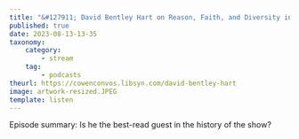 ```yaml
---
title: "&#127911; David Bentley Hart on Reason, Faith, and Diversity in Religious Thought"
published: true
date: 2023-08-13-13-35
taxonomy:
    category:
        - stream
    tag:
        - podcasts
theurl: https://cowenconvos.libsyn.com/david-bentley-hart
image: artwork-resized.JPEG
template: listen
---
```


Episode summary: Is he the best-read guest in the history of the show?
